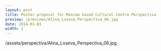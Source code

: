 ```yaml
---
layout: post
title: Poster proposal for Moscow based Cultural Centre Perspectiva
preview: /previews/Alina_Loseva_Perspectiva_06.jpg
date: 2014-01-01
width: 1
---
```

/assets/perspectiva/Alina_Loseva_Perspectiva_06.jpg
